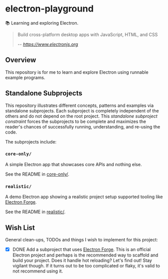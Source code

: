 # electron-playground

📚 Learning and exploring Electron.

> Build cross-platform desktop apps with JavaScript, HTML, and CSS
>
> -- <cite>https://www.electronjs.org</cite>


## Overview

This repository is for me to learn and explore Electron using runnable example programs.


## Standalone Subprojects

This repository illustrates different concepts, patterns and examples via standalone subprojects. Each subproject is
completely independent of the others and do not depend on the root project. This _standalone subproject constraint_
forces the subprojects to be complete and maximizes the reader's chances of successfully running, understanding, and
re-using the code.

The subprojects include:


### `core-only/`

A simple Electron app that showcases core APIs and nothing else.

See the README in [core-only/](core-only/).


### `realistic/`

A demo Electron app showing a realistic project setup supported tooling like [Electron Forge](https://github.com/electron/forge).

See the README in [realistic/](realistic/).


## Wish List

General clean-ups, TODOs and things I wish to implement for this project:

* [x] DONE Add a subproject that uses [Electron Forge](https://github.com/electron/forge). This is an official Electron project
  and perhaps is the recommended way to scaffold and build your project. Does it handle hot reloading? Let's find out!
  Stay vigilant though. If it turns out to be too complicated or flaky, it's valid to not recommend using it.
